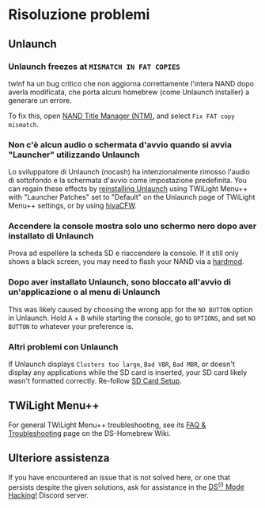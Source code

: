 # Risoluzione problemi

## Unlaunch

### Unlaunch freezes at `MISMATCH IN FAT COPIES`

twlnf ha un bug critico che non aggiorna correttamente l'intera NAND dopo averla modificata, che porta alcuni homebrew (come Unlaunch installer) a generare un errore.

To fix this, open [NAND Title Manager (NTM)](https://github.com/Epicpkmn11/NTM/releases), and select `Fix FAT copy mismatch`.

### Non c'è alcun audio o schermata d'avvio quando si avvia "Launcher" utilizzando Unlaunch

Lo sviluppatore di Unlaunch (nocash) ha intenzionalmente rimosso l'audio di sottofondo e la schermata d'avvio come impostazione predefinita. You can regain these effects by [reinstalling Unlaunch](installing-unlaunch.html) using TWiLight Menu++ with "Launcher Patches" set to "Default" on the Unlaunch page of TWiLight Menu++ settings, or by using [hiyaCFW](https://wiki.ds-homebrew.com/hiyacfw/installing).

### Accendere la console mostra solo uno schermo nero dopo aver installato di Unlaunch

Prova ad espellere la scheda SD e riaccendere la console. If it still only shows a black screen, you may need to flash your NAND via a [hardmod](https://wiki.ds-homebrew.com/ds-index/hardmod).

### Dopo aver installato Unlaunch, sono bloccato all'avvio di un'applicazione o al menu di Unlaunch

This was likely caused by choosing the wrong app for the `NO BUTTON` option in Unlaunch. Hold <kbd class="face">A</kbd> + <kbd class="face">B</kbd> while starting the console, go to `OPTIONS`, and set `NO BUTTON` to whatever your preference is.

### Altri problemi con Unlaunch

If Unlaunch displays `Clusters too large`, `Bad VBR`, `Bad MBR`, or doesn't display any applications while the SD card is inserted, your SD card likely wasn't formatted correctly. Re-follow [SD Card Setup](sd-card-setup.html).

## TWiLight Menu++

For general TWiLight Menu++ troubleshooting, see its [FAQ & Troubleshooting](https://wiki.ds-homebrew.com/twilightmenu/faq) page on the DS-Homebrew Wiki.

## Ulteriore assistenza

If you have encountered an issue that is not solved here, or one that persists despite the given solutions, ask for assistance in the [DS<sup>(i)</sup> Mode Hacking!](https://discord.gg/fCzqcWteC4) Discord server.
